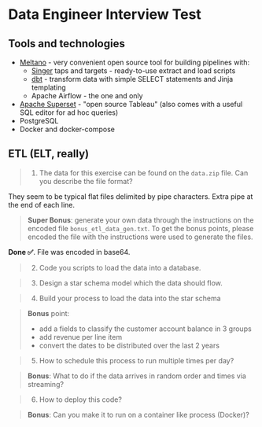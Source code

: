 # Data Engineer Interview Test

## Tools and technologies
- [Meltano](https://meltano.com/) - very convenient open source tool for building pipelines with:
  - [Singer](https://www.singer.io/) taps and targets - ready-to-use extract and load scripts
  - [dbt](https://www.getdbt.com/product/what-is-dbt/) - transform data with simple SELECT statements and Jinja templating
  - Apache Airflow - the one and only
- [Apache Superset](https://superset.apache.org/) - "open source Tableau" (also comes with a useful SQL editor for ad hoc queries)
- PostgreSQL
- Docker and docker-compose

## ETL (ELT, really)
>1. The data for this exercise can be found on the `data.zip` file. Can you describe the file format?

They seem to be typical flat files delimited by pipe characters. Extra pipe at the end of each line.

>**Super Bonus**: generate your own data through the instructions on the encoded file `bonus_etl_data_gen.txt`.
To get the bonus points, please encoded the file with the instructions were used to generate the files.

**Done ✅**. File was encoded in base64.

>2. Code you scripts to load the data into a database.

>3. Design a star schema model which the data should flow.

>4. Build your process to load the data into the star schema 

>**Bonus** point: 
>- add a fields to classify the customer account balance in 3 groups 
>- add revenue per line item 
>- convert the dates to be distributed over the last 2 years

>5. How to schedule this process to run multiple times per day?
 
>**Bonus**: What to do if the data arrives in random order and times via streaming?

>6. How to deploy this code?

>**Bonus**: Can you make it to run on a container like process (Docker)? 
